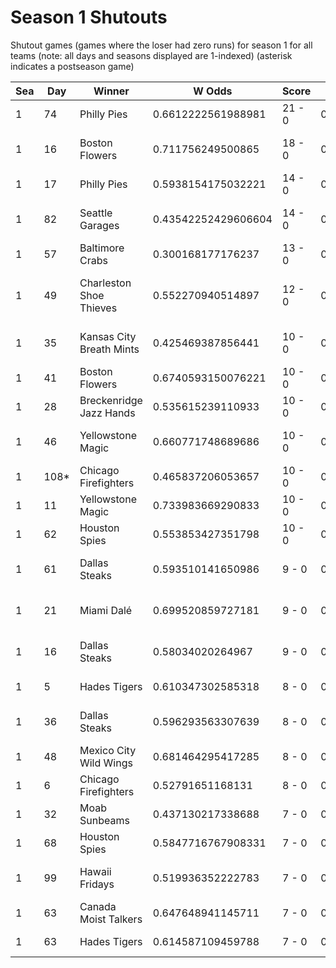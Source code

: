 # Season 1 Shutouts



Shutout games (games where the loser had zero runs) for season 1 for all teams (note: all days and seasons displayed are 1-indexed) (asterisk indicates a postseason game)


| Sea | Day | Winner | W Odds | Score | L Odds | Loser | 
| ------ |------ |------ |------ |------ |------ |------ |
| 1 | 74 | Philly Pies | 0.6612222561988981 | 21 - 0 | 0.33877774380110204 | Moab Sunbeams | 
| 1 | 16 | Boston Flowers | 0.711756249500865 | 18 - 0 | 0.28824375049913403 | Charleston Shoe Thieves | 
| 1 | 17 | Philly Pies | 0.5938154175032221 | 14 - 0 | 0.406184582496777 | Miami Dalé | 
| 1 | 82 | Seattle Garages | 0.43542252429606604 | 14 - 0 | 0.564577475703934 | Mexico City Wild Wings | 
| 1 | 57 | Baltimore Crabs | 0.300168177176237 | 13 - 0 | 0.6998318228237631 | Hades Tigers | 
| 1 | 49 | Charleston Shoe Thieves | 0.552270940514897 | 12 - 0 | 0.44772905948510205 | Kansas City Breath Mints | 
| 1 | 35 | Kansas City Breath Mints | 0.425469387856441 | 10 - 0 | 0.574530612143558 | San Francisco Lovers | 
| 1 | 41 | Boston Flowers | 0.6740593150076221 | 10 - 0 | 0.32594068499237705 | New York Millennials | 
| 1 | 28 | Breckenridge Jazz Hands | 0.535615239110933 | 10 - 0 | 0.46438476088906605 | Baltimore Crabs | 
| 1 | 46 | Yellowstone Magic | 0.660771748689686 | 10 - 0 | 0.33922825131031303 | Los Angeles Tacos | 
| 1 | 108* | Chicago Firefighters | 0.465837206053657 | 10 - 0 | 0.534162793946342 | Boston Flowers | 
| 1 | 11 | Yellowstone Magic | 0.733983669290833 | 10 - 0 | 0.266016330709166 | New York Millennials | 
| 1 | 62 | Houston Spies | 0.553853427351798 | 10 - 0 | 0.446146572648201 | Baltimore Crabs | 
| 1 | 61 | Dallas Steaks | 0.593510141650986 | 9 - 0 | 0.406489858349013 | San Francisco Lovers | 
| 1 | 21 | Miami Dalé | 0.699520859727181 | 9 - 0 | 0.300479140272818 | Canada Moist Talkers | 
| 1 | 16 | Dallas Steaks | 0.58034020264967 | 9 - 0 | 0.41965979735032904 | Los Angeles Tacos | 
| 1 | 5 | Hades Tigers | 0.610347302585318 | 8 - 0 | 0.389652697414682 | Baltimore Crabs | 
| 1 | 36 | Dallas Steaks | 0.596293563307639 | 8 - 0 | 0.40370643669236 | Los Angeles Tacos | 
| 1 | 48 | Mexico City Wild Wings | 0.681464295417285 | 8 - 0 | 0.318535704582714 | Moab Sunbeams | 
| 1 | 6 | Chicago Firefighters | 0.52791651168131 | 8 - 0 | 0.472083488318689 | Hawaii Fridays | 
| 1 | 32 | Moab Sunbeams | 0.437130217338688 | 7 - 0 | 0.562869782661311 | Philly Pies | 
| 1 | 68 | Houston Spies | 0.5847716767908331 | 7 - 0 | 0.41522832320916603 | Baltimore Crabs | 
| 1 | 99 | Hawaii Fridays | 0.519936352222783 | 7 - 0 | 0.48006364777721605 | Los Angeles Tacos | 
| 1 | 63 | Canada Moist Talkers | 0.647648941145711 | 7 - 0 | 0.352351058854288 | Moab Sunbeams | 
| 1 | 63 | Hades Tigers | 0.614587109459788 | 7 - 0 | 0.38541289054021105 | Miami Dalé | 



